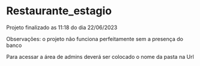 # Restaurante_estagio

Projeto finalizado as 11:18 do dia 22/06/2023

Observações: o projeto não funciona perfeitamente sem a presença do banco

Para acessar a área de admins deverá ser colocado o nome da pasta na Url 
